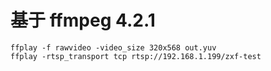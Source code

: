 # 基于 ffmpeg 4.2.1

```
ffplay -f rawvideo -video_size 320x568 out.yuv
ffplay -rtsp_transport tcp rtsp://192.168.1.199/zxf-test
```